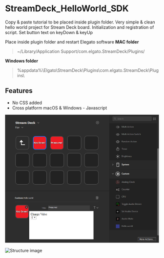 # StreamDeck_HelloWorld_SDK
Copy & paste tutorial to be placed inside plugin folder.
Very simple & clean hello world project for Stream Deck board.
Initialization and registration of script. Set button text on keyDown &amp; keyUp

Place inside plugin folder and restart Elegato software
**MAC folder**
> ~/Library/Application Support/com.elgato.StreamDeck/Plugins/

**Windows folder**
> %appdata%\Elgato\StreamDeck\Plugins\com.elgato.StreamDeck\Plugins\

## Features
* No CSS added
* Cross platform macOS & Windows - Javascript

![Example image](https://github.com/joeraven0/StreamDeck_HelloWorld_SDK/blob/master/demo.png?raw=true)

![Structure image](https://developer.elgato.com/documentation/stream-deck/images/plugin-architecture.png)
